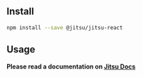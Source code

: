 ## Install

```bash
npm install --save @jitsu/jitsu-react
```

## Usage

**Please read a documentation on [Jitsu Docs](https://docs.jitsu.com/sending-data/npm)**
